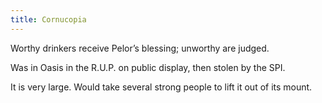 ```yaml
---
title: Cornucopia
---
```


Worthy drinkers receive Pelor’s blessing; unworthy are judged.

Was in Oasis in the R.U.P. on public display, then stolen by the SPI.

It is very large. Would take several strong people to lift it out of its mount.
